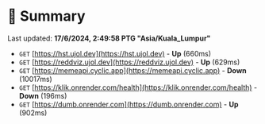 # 📖 Summary
Last updated: **17/6/2024, 2:49:58 PTG "Asia/Kuala_Lumpur"**

- `GET` [https://hst.ujol.dev](https://hst.ujol.dev) - **Up** (660ms)
- `GET` [https://reddviz.ujol.dev](https://reddviz.ujol.dev) - **Up** (629ms)
- `GET` [https://memeapi.cyclic.app](https://memeapi.cyclic.app) - **Down** (10017ms)
- `GET` [https://klik.onrender.com/health](https://klik.onrender.com/health) - **Down** (196ms)
- `GET` [https://dumb.onrender.com](https://dumb.onrender.com) - **Up** (902ms)

